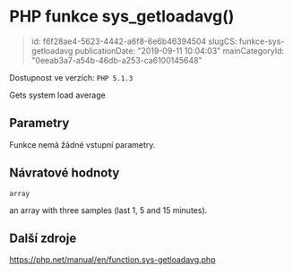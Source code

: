 PHP funkce sys_getloadavg()
================================

> id: f6f28ae4-5623-4442-a6f8-6e6b46394504
> slugCS: funkce-sys-getloadavg
> publicationDate: "2019-09-11 10:04:03"
> mainCategoryId: "0eeab3a7-a54b-46db-a253-ca6100145648"

Dostupnost ve verzích: `PHP 5.1.3`

Gets system load average


Parametry
--------------

Funkce nemá žádné vstupní parametry.

Návratové hodnoty
----------------

`array`

an array with three samples (last 1, 5 and 15
minutes).

Další zdroje
------------

https://php.net/manual/en/function.sys-getloadavg.php
